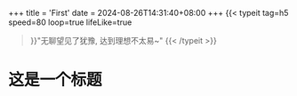 +++
title = 'First'
date = 2024-08-26T14:31:40+08:00
+++
{{< typeit
  tag=h5
  speed=80
  loop=true
  lifeLike=true
>}}"无聊望见了犹豫, 达到理想不太易~"
{{< /typeit >}}
# 这是一个标题